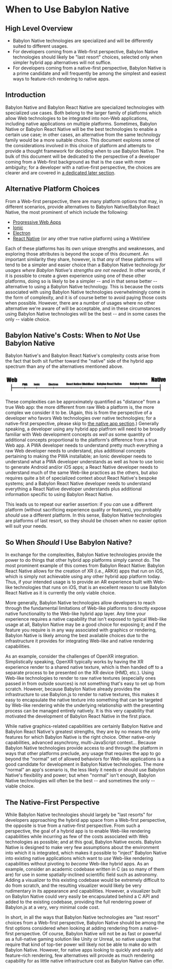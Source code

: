 # When to Use Babylon Native

## High Level Overview

-   Babylon Native technologies are specialized and will be differently
    suited to different usages.
-   For developers coming from a Web-first perspective, Babylon Native
    technologies should likely be "last resort" choices, selected only
    when simpler hybrid app alternatives will not suffice.
-   For developers coming from a native-first perspective, Babylon Native
    is a prime candidate and will frequently be among the simplest and 
    easiest ways to feature-rich rendering to native apps.

## Introduction

Babylon Native and Babylon React Native are specialized technologies with
specialized use cases. Both belong to the larger family of platforms
which allow Web technologies to be integrated into non-Web applications, 
including native applications on multiple platforms. Sometimes, Babylon 
Native or Babylon React Native will be the best technologies to enable
a certain use case; in other cases, an alternative from the same technology
family would be a more suitable choice. This document explores some of the
considerations involved in this choice of platform and attempts to provide 
a thought framework for deciding when to use Babylon Native. The bulk of
this document will be dedicated to the perspective of a developer coming
from a Web-first background as that is the case with more ambiguity; for
a developer with a native-first perspective, the choices are clearer and
are covered in 
[a dedicated later section](#the-native-first-perspective).

## Alternative Platform Choices

From a Web-first perspective, there are many platform options that may, in 
different scenarios, provide alternatives to Babylon Native/Babylon React 
Native, the most prominent of which include the following:

-   [Progressive Web Apps](https://en.wikipedia.org/wiki/Progressive_web_application)
-   [Ionic](https://ionicframework.com/)
-   [Electron](https://www.electronjs.org/)
-   [React Native](https://reactnative.dev/) (or any other true native 
    platform) using a WebView

Each of these platforms has its own unique strengths and weaknesses, and
exploring those attributes is beyond the scope of this document. An 
important similarity they share, however, is that *any* of these platforms
will tend to be a simpler and easier choice than a Babylon Native 
technology *for usages where Babylon Native's strengths are not needed*.
In other words, if it is possible to create a given experience using one of
these other platforms, doing so is likely to be a simpler -- and in that 
sense better -- alternative to using a Babylon Native technology. This is
because the costs associated with using Babylon Native technologies 
overwhelmingly come in the form of complexity, and it is of course better to
avoid paying those costs when possible. However, there are a number of 
usages where no other alternative we're aware of will be acceptable, and in
these circumstances using Babylon Native technologies will be the best -- 
and in some cases the only -- viable choice.

## Babylon Native's Costs: When to *Not* Use Babylon Native

Babylon Native's and Babylon React Native's complexity costs arise from the
fact that both sit further toward the "native" side of the hybrid app 
spectrum than any of the alternatives mentioned above.

![Hybrid app platform spectrum](./Images/hybrid_app_spectrum.png)

These complexities can be approximately quantified as "distance" from a 
true Web app: the more different from raw Web a platform is, the more
complex we consider it to be. (Again, this is from the perspective of a 
developer who favors Web technologies over native technologies; for a 
native-first perspective, please skip to 
[the native app section](#the-native-first-perspective).) 
Generally speaking, a developer using any hybrid app platfrom will need to 
be broadly familiar with Web development concepts *as well as* some 
quantity of additional concepts proportional to the platform's difference
from a true Web app. A PWA developer needs to understand pretty much 
everything a raw Web developer needs to understand, plus additional 
concepts pertaining to making the PWA installable; an Ionic developer needs
to understand what a PWA developer understands as well as how to use Ionic
to generate Android and/or iOS apps; a React Native developer needs to 
understand much of the same Web-like practices as the others, but also
requires quite a bit of specialized context about React Native's bespoke
systems; and a Babylon React Native developer needs to understand everything
a React Native developer understands plus additional information specific to
using Babylon React Native.

This leads us to repeat our earlier assertion: if you *can* use a different 
platform (without sacrificing experience quality or features), you probably 
*should* use a different platform. In this sense, Babylon Native 
technologies are platforms of last resort, so they should be chosen when no
easier option will suit your needs.

## So When *Should* I Use Babylon Native?

In exchange for the complexities, Babylon Native technologies provide the 
power to do things that other hybrid app platforms simply cannot do. The
most prominent example of this comes from Babylon React Native: Babylon
React Native allows for the creation of XR (i.e., ARKit) apps that run
on iOS, which is simply not achievable using any other hybrid app platform
today. Thus, if your intended usage is to provide an AR experience built 
with Web-like technologies that runs on iOS, that is an excellent reason
to use Babylon React Native as it is currently the only viable choice.

More generally, Babylon Native technologies allow developers to reach 
through the fundamental limitations of Web-like platforms to directly 
expose native functionality to the Web-like hybrid app layer. Any time your 
experience requires a native capability that isn't exposed to typical 
Web-like usage at all, Babylon Native may be a good choice for exposing it; 
and if the feature you require is in any way associated with graphics or 
rendering, Babylon Native is likely among the best available choices due to 
the infrastructure it provides for integrating Web-like and native rendering
capabilities.

As an example, consider the challenges of OpenXR integration. 
Simplistically speaking, OpenXR typically works by having the XR experience
render to a shared native texture, which is then handed off to a separate 
process to be presented on the XR device (HMD, etc.). Using Web-like 
technologies to render to raw native textures (especially ones passed in 
from outside sources) is not something that's easy to set up from scratch. 
However, because Babylon Native already provides the infrastructure to use 
Babylon.js to render to native textures, this makes it easy to encapsulate
the native texture into something that can be targeted by Web-like 
rendering while the underlying relationship with the presenting process
can be managed entirely natively. It is this very capability that 
motivated the development of Babylon React Native in the first place.

While native graphics-related capabilities are certainly Babylon Native and 
Babylon React Native's greatest strengths, they are by no means the only
features for which Babylon Native is the right choice. Other native-only
capabilities, advanced asynchrony, multi-JavaScript context... Because
Babylon Native technologies provide access to and through the platform in
ways that other platforms preclude, any usage that requires the app to go 
beyond the "normal" set of allowed behaviors for Web-like applications is
a good candidate for development in Babylon Native technologies. The more
"normal" an app's scenario is, the less likely it needs or should use 
Babylon Native's flexibility and power; but when "normal" isn't enough, 
Babylon Native technologies will often be the best -- and sometimes the
only -- viable choice.

## The Native-First Perspective

While Babylon Native technologies should largely be "last resorts" for 
developers approaching the hybrid app space from a Web-first perspective,
the opposite is true from a native-first perspective. From such a 
perspective, the goal of a hybrid app is to enable Web-like rendering
capabilities while incurring as few of the costs associated with Web
technologies as possible; and at this goal, Babylon Native excels.
Babylon Native is designed to make very few assumptions about the 
environment into which it is integrated, which makes it possible to 
"inject" Babylon Native into existing native applications which want
to *use* Web-like rendering capabilities without pivoting to *become*
Web-like hybrid apps. As an example, consider an academic codebase written
in C (as so many of them are) for use in some spatially-inclined scientific
field such as astronomy. Adding a visualizer to this existing codebase
would be extremely difficult to do from scratch, and the resulting 
visualizer would likely be very rudimentary in its appearance and 
capabilities. However, a visualizer built on Babylon Native could very
easily be encapsulated behind a C API and added to the existing codebase,
providing the full rendering power of Babylon.js at a very, very minimal
code cost.

In short, in all the ways that Babylon Native technologies are "last 
resort" choices from a Web-first perspective, Babylon Native should be
among the first options considered when looking at adding rendering from 
a native-first perspective. Of course, Babylon Native will not be as fast
or powerful as a full-native gaming solution like Unity or Unreal, so
native usages that require that kind of top-tier power will likely not be 
able to make do with Babylon Native. However, for native apps looking to 
quickly and easily add feature-rich rendering, few alternatives will 
provide as much rendering capability for as little native infrastructure 
cost as Babylon Native can offer.
